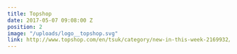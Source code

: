 ```yaml
---
title: Topshop
date: 2017-05-07 09:08:00 Z
position: 2
image: "/uploads/logo__topshop.svg"
link: http://www.topshop.com/en/tsuk/category/new-in-this-week-2169932/my-topshop-wardrobe-4674321/home
---
```


